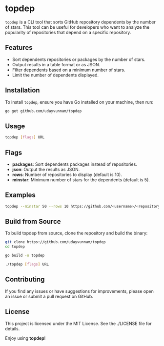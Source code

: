 # topdep

`topdep` is a CLI tool that sorts GitHub repository dependents by the number of stars. This tool can be useful for developers who want to analyze the popularity of repositories that depend on a specific repository.

## Features

- Sort dependents repositories or packages by the number of stars.
- Output results in a table format or as JSON.
- Filter dependents based on a minimum number of stars.
- Limit the number of dependents displayed.

## Installation

To install `topdep`, ensure you have Go installed on your machine, then run:

```sh
go get github.com/udayvunnam/topdep
```

## Usage

```sh
topdep [flags] URL
```

## Flags

- **packages**: Sort dependents packages instead of repositories.
- **json**: Output the results as JSON.
- **rows**: Number of repositories to display (default is 10).
- **minstar**: Minimum number of stars for the dependents (default is 5).

## Examples

```sh
topdep --minstar 50 --rows 10 https://github.com/<username>/<repository>
```

## Build from Source

To build topdep from source, clone the repository and build the binary:

```sh
git clone https://github.com/udayvunnam/topdep
cd topdep

go build -o topdep

./topdep [flags] URL
```

## Contributing

If you find any issues or have suggestions for improvements, please open an issue or submit a pull request on GitHub.

## License

This project is licensed under the MIT License. See the ./LICENSE file for details.

Enjoy using **topdep**!
